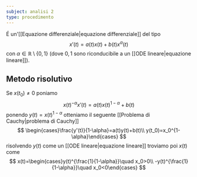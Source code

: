 ```yaml
---
subject: analisi 2
type: procedimento
---
```

É un'[[Equazione differenziale|equazione differenziale]] del tipo
$$
x'(t)=a(t)x(t)+b(t)x^\alpha(t)
$$
con $\alpha\in\mathbb{R}\setminus\{0,1\}$ (dove $0,1$ sono riconducibile a un [[ODE lineare|equazione lineare]]).
## Metodo risolutivo
Se $x(t_0)\ne0$ poniamo
$$
x(t)^{-\alpha}x'(t)=a(t)x(t)^{1-\alpha}+b(t)
$$
ponendo $y(t)=x(t)^{1-\alpha}$ otteniamo il seguente [[Problema di Cauchy|problema di Cauchy]]
$$
\begin{cases}\frac{y'(t)}{1-\alpha}=a(t)y(t)+b(t)\\ y(t_0)=x_0^{1-\alpha}\end{cases}
$$
risolvendo $y(t)$ come un [[ODE lineare|equazione lineare]] troviamo poi $x(t)$ come
$$
x(t)=\begin{cases}y(t)^{\frac{1}{1-\alpha}}\quad x_0>0\\ -y(t)^{\frac{1}{1-\alpha}}\quad x_0<0\end{cases}
$$